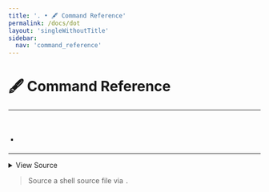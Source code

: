 ```yaml
---
title: '. • 🖋️ Command Reference'
permalink: /docs/dot
layout: 'singleWithoutTitle'
sidebar:
  nav: 'command_reference'
---
```


# 🖋️ Command Reference

---

# `.`

---



<details>
  <summary>View Source</summary>

{% highlight sh %}

!fn --shellpen-private writeDSL writeln ". $*"
{% endhighlight %}

</details>



> Source a shell source file via `.`







